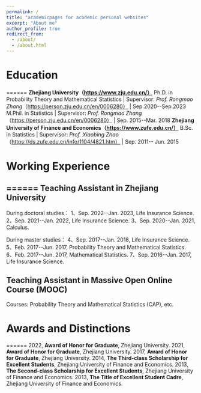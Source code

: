 ```yaml
---
permalink: /
title: "academicpages for academic personal websites"
excerpt: "About me"
author_profile: true
redirect_from: 
  - /about/
  - /about.html
---
```




# Education
======
**Zhejiang University（https://www.zju.edu.cn/）**
Ph.D. in Probability Theory and Mathematical Statistics | Supervisor: *Prof. Rongmao Zhang*（https://person.zju.edu.cn/en/0006280） | Sep.2020--Sep.2023
M.Phil. in Statistics | Supervisor: *Prof. Rongmao Zhang*（https://person.zju.edu.cn/en/0006280） | Sep. 2015--Mar. 2018
**Zhejiang University of Finance and Economics（https://www.zufe.edu.cn/）**
B.Sc. in Statistics | Supervisor: *Prof. Xiaobing Zhao*（https://ds.zufe.edu.cn/info/1104/4821.htm） | Sep. 2011-- Jun. 2015


# Working Experience
======
Teaching Assistant in Zhejiang University
------
During doctoral studies：
1、Sep. 2022--Jan. 2023, Life Insurance Science.
2、Sep. 2021--Jan. 2022, Life Insurance Science.
3、Sep. 2020--Jan. 2021, Calculus.

During master studies：
4、Sep. 2017--Jan. 2018, Life Insurance Science.
5、Feb. 2017--Jun. 2017, Probability Theory and Mathematical Statistics.
6、Feb. 2017--Jun. 2017, Mathematical Statistics.
7、Sep. 2016--Jan. 2017, Life Insurance Science.

Teaching Assistant in Massive Open Online Course (MOOC)
------
Courses: Probability Theory and Mathematical Statistics (CAP), etc.

# Awards and Distinctions
======
2022, **Award of Honor for Graduate**, Zhejiang University.
2021, **Award of Honor for Graduate**, Zhejiang University.
2017, **Award of Honor for Graduate**, Zhejiang University.
2014, **The Third-class Scholarship for Excellent Students**, Zhejiang University of Finance and Economics.
2013, **The Second-class Scholarship for Excellent Students**, Zhejiang University of Finance and Economics.
2013, **The Title of Excellent Student Cadre**, Zhejiang University of Finance and Economics. 

